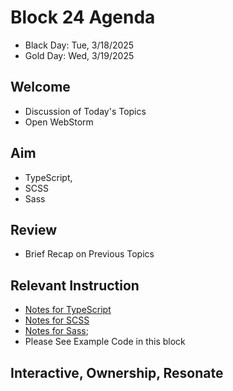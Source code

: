 
# Block 24 Agenda
- Black Day: Tue, 3/18/2025
- Gold Day: Wed, 3/19/2025

## Welcome

- Discussion of Today's Topics
- Open WebStorm

## Aim

- TypeScript, 
- SCSS
- Sass

## Review

- Brief Recap on Previous Topics

## Relevant Instruction

- [Notes for TypeScript](Notes_Typescript.md)
- [Notes for SCSS](Notes_SCSS.md)
- [Notes for Sass](Notes_Sass.md);
- Please See Example Code in this block

## Interactive, Ownership, Resonate

